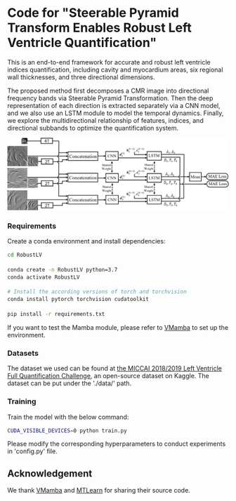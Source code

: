 # Code for "Steerable Pyramid Transform Enables Robust Left Ventricle Quantification"

This is an end-to-end framework for accurate and robust left ventricle indices quantification, including cavity and myocardium areas, six regional wall thicknesses, and three directional dimensions. 

The proposed method first decomposes a CMR image into directional frequency bands via Steerable Pyramid Transformation. Then the deep representation of each direction is extracted separately via a CNN model, and we also use an LSTM module to model the temporal dynamics. Finally, we explore the multidirectional relationship of features, indices, and directional subbands to optimize the quantification system. 

<img src="https://github.com/yangyangyang127/LVquant/blob/master/wholeframework.png" width="950" >

### Requirements
Create a conda environment and install dependencies:
```bash
cd RobustLV

conda create -n RobustLV python=3.7
conda activate RobustLV

# Install the according versions of torch and torchvision
conda install pytorch torchvision cudatoolkit

pip install -r requirements.txt
```
If you want to test the Mamba module, please refer to [VMamba](https://github.com/MzeroMiko/VMamba/tree/main) to set up the environment.


### Datasets

The dataset we used can be found at [the MICCAI 2018/2019 Left Ventricle Full Quantification Challenge](https://lvquan19.github.io/), an open-source dataset on Kaggle. The dataset can be put under the './data/' path.


### Training
Train the model with the below command:

```bash
CUDA_VISIBLE_DEVICES=0 python train.py
```

Please modify the corresponding hyperparameters to conduct experiments in 'config.py' file. 



## Acknowledgement
We thank [VMamba](https://github.com/MzeroMiko/VMamba/tree/main) and [MTLearn](https://github.com/thuml/MTlearn) for sharing their source code.





